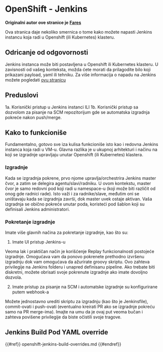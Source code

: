 # OpenShift - Jenkins

**Originalni autor ove stranice je** [**Fares**](https://www.linkedin.com/in/fares-siala/)

Ova stranica daje nekoliko smernica o tome kako možete napasti Jenkins instancu koja radi u Openshift (ili Kubernetes) klasteru.

## Odricanje od odgovornosti

Jenkins instanca može biti postavljena u Openshift ili Kubernetes klasteru. U zavisnosti od vašeg konteksta, možda ćete morati da prilagodite bilo koji prikazani payload, yaml ili tehniku. Za više informacija o napadu na Jenkins možete pogledati [ovu stranicu](../../../pentesting-ci-cd/jenkins-security/)

## Preduslovi

1a. Korisnički pristup u Jenkins instanci ILI 1b. Korisnički pristup sa dozvolom za pisanje na SCM repozitorijum gde se automatska izgradnja pokreće nakon push/merge.

## Kako to funkcioniše

Fundamentalno, gotovo sve iza kulisa funkcioniše isto kao i redovna Jenkins instanca koja radi u VM-u. Glavna razlika je u ukupnoj arhitekturi i načinu na koji se izgradnje upravljaju unutar Openshift (ili Kubernetes) klastera.

### Izgradnje

Kada se izgradnja pokrene, prvo njome upravlja/orchestrira Jenkins master čvor, a zatim se delegira agentu/slavi/radniku. U ovom kontekstu, master čvor je samo redovni pod koji radi u namespace-u (koji može biti različit od onog gde radnici rade). Isto važi i za radnike/slave, međutim oni se uništavaju kada se izgradnja završi, dok master uvek ostaje aktivan. Vaša izgradnja se obično pokreće unutar poda, koristeći pod šablon koji su definisali Jenkins administratori.

### Pokretanje izgradnje

Imate više glavnih načina za pokretanje izgradnje, kao što su:

1. Imate UI pristup Jenkins-u

Veoma lak i praktičan način je korišćenje Replay funkcionalnosti postojeće izgradnje. Omogućava vam da ponovo pokrenete prethodno izvršenu izgradnju dok vam omogućava da ažurirate groovy skriptu. Ovo zahteva privilegije na Jenkins folderu i unapred definisanu pipeline. Ako trebate biti diskretni, možete obrisati svoje pokrenute izgradnje ako imate dovoljno dozvola.

2. Imate pristup za pisanje na SCM i automatske izgradnje su konfigurirane putem webhook-a

Možete jednostavno urediti skriptu za izgradnju (kao što je Jenkinsfile), commit-ovati i push-ovati (eventualno kreirati PR ako se izgradnje pokreću samo na PR merge-ima). Imajte na umu da je ovaj put veoma bučan i zahteva povišene privilegije da biste očistili svoje tragove.

## Jenkins Build Pod YAML override

{{#ref}}
openshift-jenkins-build-overrides.md
{{#endref}}
